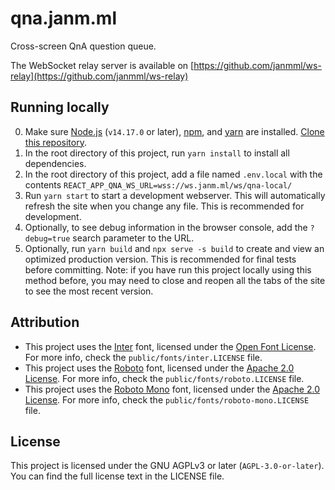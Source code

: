 # qna.janm.ml

Cross-screen QnA question queue.

The WebSocket relay server is available on [https://github.com/janmml/ws-relay](https://github.com/janmml/ws-relay)

## Running locally

0. Make sure [Node.js](https://nodejs.org/) (`v14.17.0` or later), [npm](https://www.npmjs.com/), and [yarn](https://yarnpkg.com/) are installed. [Clone this repository](https://docs.github.com/en/github/creating-cloning-and-archiving-repositories/cloning-a-repository-from-github/cloning-a-repository).
1. In the root directory of this project, run `yarn install` to install all dependencies.
2. In the root directory of this project, add a file named `.env.local` with the contents `REACT_APP_QNA_WS_URL=wss://ws.janm.ml/ws/qna-local/`
3. Run `yarn start` to start a development webserver. This will automatically refresh the site when you change any file. This is recommended for development.
4. Optionally, to see debug information in the browser console, add the `?debug=true` search parameter to the URL.
5. Optionally, run `yarn build` and `npx serve -s build` to create and view an optimized production version. This is recommended for final tests before committing. Note: if you have run this project locally using this method before, you may need to close and reopen all the tabs of the site to see the most recent version.

## Attribution

- This project uses the [Inter](https://github.com/rsms/inter/) font, licensed under the [Open Font License](https://scripts.sil.org/OFL). For more info, check the `public/fonts/inter.LICENSE` file.
- This project uses the [Roboto](https://github.com/google/roboto/) font, licensed under the [Apache 2.0 License](http://www.apache.org/licenses/LICENSE-2.0). For more info, check the `public/fonts/roboto.LICENSE` file.
- This project uses the [Roboto Mono](https://github.com/google/roboto/) font, licensed under the [Apache 2.0 License](http://www.apache.org/licenses/LICENSE-2.0). For more info, check the `public/fonts/roboto-mono.LICENSE` file.

## License

This project is licensed under the GNU AGPLv3 or later (`AGPL-3.0-or-later`). You can find the full license text in the LICENSE file.
